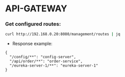 # API-GATEWAY

### Get configured routes:

```bash
curl http://192.168.0.20:8080/management/routes | jq
```

* Response example:
```code
{
  "/config/**": "config-server",
  "/api/order/**": "order-service",
  "/eureka-server-1/**": "eureka-server-1"
}
```